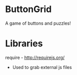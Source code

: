 # ButtonGrid
A game of buttons and puzzles!

# Libraries 
require - http://requirejs.org/ 
 - Used to grab external js files
